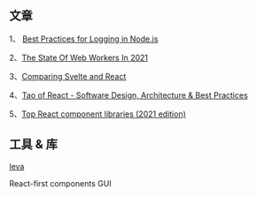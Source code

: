 ## 文章

1、 [Best Practices for Logging in Node.js](https://blog.appsignal.com/2021/09/01/best-practices-for-logging-in-nodejs.html)

2、[The State Of Web Workers In 2021](https://www.smashingmagazine.com/2021/06/web-workers-2021/)

3、[Comparing Svelte and React](https://www.jackfranklin.co.uk/blog/comparing-svelte-and-react-javascript/)

4、[Tao of React - Software Design, Architecture & Best Practices](https://alexkondov.com/tao-of-react/)

5、[Top React component libraries (2021 edition)](https://retool.com/blog/react-component-libraries/)
## 工具 & 库

[leva](https://github.com/pmndrs/leva)

React-first components GUI

